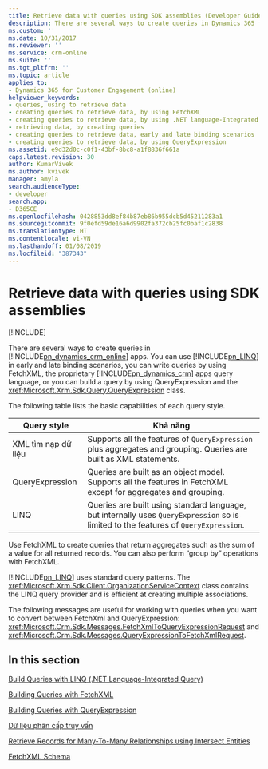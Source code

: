 ```yaml
---
title: Retrieve data with queries using SDK assemblies (Developer Guide for Dynamics 365 for Customer Engagement)| MicrosoftDocs
description: There are several ways to create queries in Dynamics 365 for Customer Engagement (online) Customer Engagement. This topic lists the basic capabilities of each query style
ms.custom: ''
ms.date: 10/31/2017
ms.reviewer: ''
ms.service: crm-online
ms.suite: ''
ms.tgt_pltfrm: ''
ms.topic: article
applies_to:
- Dynamics 365 for Customer Engagement (online)
helpviewer_keywords:
- queries, using to retrieve data
- creating queries to retrieve data, by using FetchXML
- creating queries to retrieve data, by using .NET language-Integrated Query (LINQ)
- retrieving data, by creating queries
- creating queries to retrieve data, early and late binding scenarios
- creating queries to retrieve data, by using QueryExpression
ms.assetid: e9d32d0c-c0f1-43bf-8bc8-a1f8836f661a
caps.latest.revision: 30
author: KumarVivek
ms.author: kvivek
manager: amyla
search.audienceType:
- developer
search.app:
- D365CE
ms.openlocfilehash: 0428853dd8ef84b87eb86b955dcb5d45211283a1
ms.sourcegitcommit: 9f0efd59de16a6d9902fa372cb25fc0baf1c2838
ms.translationtype: HT
ms.contentlocale: vi-VN
ms.lasthandoff: 01/08/2019
ms.locfileid: "387343"
---
```

# <a name="retrieve-data-with-queries-using-sdk-assemblies"></a>Retrieve data with queries using SDK assemblies

[!INCLUDE[](../../includes/cc_applies_to_update_9_0_0.md)]

There are several ways to create queries in [!INCLUDE[pn_dynamics_crm_online](../../includes/pn-dynamics-crm-online.md)] apps. You can use [!INCLUDE[pn_LINQ](../../includes/pn-linq.md)] in early and late binding scenarios, you can write queries by using FetchXML, the proprietary [!INCLUDE[pn_dynamics_crm](../../includes/pn-dynamics-crm.md)] apps query language, or you can build a query by using QueryExpression and the <xref:Microsoft.Xrm.Sdk.Query.QueryExpression> class.  
  
 The following table lists the basic capabilities of each query style.  
  
|Query style|Khả năng|  
|-----------------|------------------|  
|XML tìm nạp dữ liệu|Supports all the features of `QueryExpression` plus aggregates and grouping. Queries are built as XML statements.|  
|QueryExpression|Queries are built as an object model. Supports all the features in FetchXML except for aggregates and grouping.|  
|LINQ|Queries are built using standard language, but internally uses `QueryExpression` so is limited to the features of `QueryExpression`.|  
  
 Use FetchXML to create queries that return aggregates such as the sum of a value for all returned records. You can also perform “group by” operations with FetchXML.  
  
 [!INCLUDE[pn_LINQ](../../includes/pn-linq.md)] uses standard query patterns. The <xref:Microsoft.Xrm.Sdk.Client.OrganizationServiceContext> class contains the LINQ query provider and is efficient at creating multiple associations.  
  
 The following messages are useful for working with queries when you want to convert between FetchXml and QueryExpression: <xref:Microsoft.Crm.Sdk.Messages.FetchXmlToQueryExpressionRequest> and <xref:Microsoft.Crm.Sdk.Messages.QueryExpressionToFetchXmlRequest>.  
  
## <a name="in-this-section"></a>In this section  
 [Build Queries with LINQ (.NET Language-Integrated Query)](build-queries-with-linq-net-language-integrated-query.md)  
  
 [Building Queries with FetchXML](build-queries-fetchxml.md)  
  
 [Building Queries with QueryExpression](build-queries-with-queryexpression.md)  
  
 [Dữ liệu phân cấp truy vấn](query-hierarchical-data.md)  
  
 [Retrieve Records for Many-To-Many Relationships using Intersect Entities](retrieve-records-many-to-many-relationships-intersect-entities.md)  
  
 [FetchXML Schema](fetchxml-schema.md)
